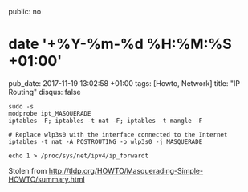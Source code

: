 public: no
# date '+%Y-%m-%d %H:%M:%S +01:00'
pub_date: 2017-11-19 13:02:58 +01:00
tags: [Howto, Network]
title: "IP Routing"
disqus: false

    sudo -s
    modprobe ipt_MASQUERADE
    iptables -F; iptables -t nat -F; iptables -t mangle -F

    # Replace wlp3s0 with the interface connected to the Internet
    iptables -t nat -A POSTROUTING -o wlp3s0 -j MASQUERADE

    echo 1 > /proc/sys/net/ipv4/ip_forwardt

Stolen from <http://tldp.org/HOWTO/Masquerading-Simple-HOWTO/summary.html>
